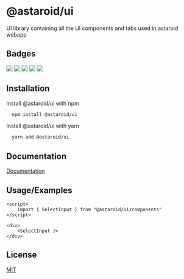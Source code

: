 
# @astaroid/ui

UI library containing all the UI components and tabs used in astaroid webapp

## Badges

![](https://img.shields.io/github/package-json/v/astaroid/ui) ![](https://img.shields.io/github/stars/astaroid/ui) ![](https://img.shields.io/github/forks/astaroid/ui) ![](https://img.shields.io/github/issues-pr/astaroid/ui) ![](https://img.shields.io/github/issues/astaroid/ui)

## Installation

Install @astaroid/ui with npm

```bash
  npm install @astaroid/ui
```

Install @astaroid/ui with yarn

```bash
  yarn add @astaroid/ui
```

## Documentation

[Documentation](https://linktodocumentation)

## Usage/Examples

```vue
<script>
    import { SelectInput } from "@astaroid/ui/components"
</script>

<div>
    <SelectInput />
</div>
```

## License

[MIT](https://github.com/astaroid/ui/blob/main/LICENSE/)
